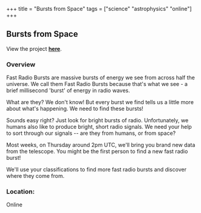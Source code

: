 +++
title = "Bursts from Space"
tags = ["science" "astrophysics" "online"]
+++

## Bursts from Space

View the project [**here**](https://www.zooniverse.org/projects/mikewalmsley/bursts-from-space).

### Overview

Fast Radio Bursts are massive bursts of energy we see from across half the universe. We call them Fast Radio Bursts because that's what we see - a brief millisecond 'burst' of energy in radio waves.

What are they? We don't know! But every burst we find tells us a little more about what's happening. We need to find these bursts!

Sounds easy right? Just look for bright bursts of radio. Unfortunately, we humans also like to produce bright, short radio signals. We need your help to sort through our signals -- are they from humans, or from space?

Most weeks, on Thursday around 2pm UTC, we'll bring you brand new data from the telescope. You might be the first person to find a new fast radio burst!

We'll use your classifications to find more fast radio bursts and discover where they come from.

### Location:
Online
